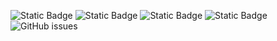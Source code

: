 ![Static Badge](https://img.shields.io/badge/blacklists-60-000000) ![Static Badge](https://img.shields.io/badge/blacklisted-2945090-cc0000) ![Static Badge](https://img.shields.io/badge/whitelisted-2242-00CC00) ![Static Badge](https://img.shields.io/badge/streaming_blacklist-28106-000000) ![GitHub issues](https://img.shields.io/github/issues/fabriziosalmi/blacklists)

